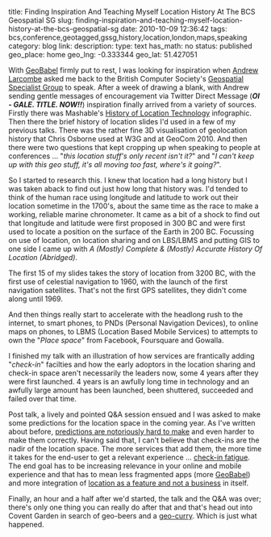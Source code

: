 title: Finding Inspiration And Teaching Myself Location History At The BCS Geospatial SG
slug: finding-inspiration-and-teaching-myself-location-history-at-the-bcs-geospatial-sg
date: 2010-10-09 12:36:42
tags: bcs,conference,geotagged,gssg,history,location,london,maps,speaking
category: blog
link: 
description: 
type: text
has_math: no
status: published
geo_place: home
geo_lng: -0.333344
geo_lat: 51.427051

With [GeoBabel](/2010/10/08/talking-geobabel-in-three-cities-and-then-retiring-it/ "/2010/10/08/talking-geobabel-in-three-cities-and-then-retiring-it/") firmly put to rest, I was looking for inspiration when [Andrew Larcombe](http://twitter.com/andrewl "http://twitter.com/andrewl") asked me back to the British Computer Society's [Geospatial Specialist Group](http://geospatial.bcs.org/web/?q=gary-gale "http://geospatial.bcs.org/web/?q=gary-gale") to speak. After a week of drawing a blank, with Andrew sending gentle messages of encouragement via Twitter Direct Message (***OI - GALE. TITLE. NOW!!***) inspiration finally arrived from a variety of sources. Firstly there was Mashable's [History of Location Technology](http://mashable.com/2010/04/06/location-history-infographic/ "http://mashable.com/2010/04/06/location-history-infographic/") infographic. Then there the brief history of location slides I'd used in a few of my previous talks. There was the rather fine 3D visualisation of geolocation history that Chris Osborne used at W3G and at GeoCom 2010. And then there were two questions that kept cropping up when speaking to people at conferences ... "*this location stuff's only recent isn't it?*" and "*I can't keep up with this geo stuff, it's all moving too fast, where's it going?*".

So I started to research this. I knew that location had a long history but I was taken aback to find out just how long that history was. I'd tended to think of the human race using longitude and latitude to work out their location sometime in the 1700's, about the same time as the race to make a working, reliable marine chronometer. It came as a bit of a shock to find out that longitude and latitude were first proposed in 300 BC and were first used to locate a position on the surface of the Earth in 200 BC. Focussing on use of location, on location sharing and on LBS/LBMS and putting GIS to one side I came up with *A (Mostly) Complete & (Mostly) Accurate History Of Location (Abridged)*.

<!-- TEASER_END -->

The first 15 of my slides takes the story of location from 3200 BC, with the first use of celestial navigation to 1960, with the launch of the first navigation satellites. That's not the first GPS satellites, they didn't come along until 1969.



And then things really start to accelerate with the headlong rush to the internet, to smart phones, to PNDs (Personal Navigation Devices), to online maps on phones, to LBMS (Location Based Mobile Services) to attempts to own the "*Place space*" from Facebook, Foursquare and Gowalla.

I finished my talk with an illustration of how services are frantically adding "*check-in*" facilties and how the early adoptors in the location sharing and check-in space aren't necessarily the leaders now, some 4 years after they were first launched. 4 years is an awfully long time in technology and an awfully large amount has been launched, been shuttered, succeeded and failed over that time.

Post talk, a lively and pointed Q&A session ensued and I was asked to make some predictions for the location space in the coming year. As I've written about before, [predictions are notoriously hard to make](/2010/06/23/getting-you-there-the-battle-between-pnd-mobile-and-car/ "/2010/06/23/getting-you-there-the-battle-between-pnd-mobile-and-car/") and even harder to make them correctly. Having said that, I can't believe that check-ins are the nadir of the location space. The more services that add them, the more time it takes for the end-user to get a relevant experience ... [check-in fatigue](http://techcrunch.com/2010/03/19/check-in-fatigue-location-war/ "http://techcrunch.com/2010/03/19/check-in-fatigue-location-war/"). The end goal has to be increasing relevance in your online and mobile experience and that has to mean less fragmented apps (more [GeoBabel](/2010/10/08/talking-geobabel-in-three-cities-and-then-retiring-it/ "/2010/10/08/talking-geobabel-in-three-cities-and-then-retiring-it/")) and more integration of [location as a feature and not a business](/2010/07/29/geo-loco-where-the-geo-wonks-meet-the-geo-clueless-and-all-points-inbetween/ "/2010/07/29/geo-loco-where-the-geo-wonks-meet-the-geo-clueless-and-all-points-inbetween/") in itself.

Finally, an hour and a half after we'd started, the talk and the Q&A was over; there's only one thing you can really do after that and that's head out into Covent Garden in search of geo-beers and a [geo-curry](http://foursquare.com/venue/337873 "http://foursquare.com/venue/337873"). Which is just what happened.




